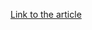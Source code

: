 [Link to the article](https://op-c.net/blog/lord-nemesis-strikes-supply-chain-attack-on-the-israeli-academic-sector/)
